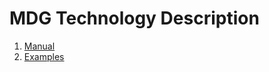 # MDG Technology Description

1. [Manual](./definitions/readme.md)
1. [Examples](./examples/readme.md)